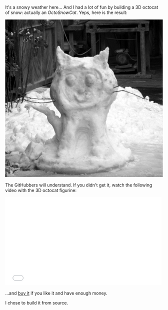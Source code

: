 It's a snowy weather here... And I had a lot of fun by building a 3D octocat of snow: actually an *OctoSnowCat*. Yeps, here is the result:

![The OctoSnowCat](/images/posts/19/1.jpg)

The GitHubbers will understand. If you didn't get it, watch the following video with the 3D octocat figurine:

<iframe src="//player.vimeo.com/video/107196396?title=0&amp;byline=0&amp;portrait=0" width="500" height="281" frameborder="0" webkitallowfullscreen mozallowfullscreen allowfullscreen></iframe>

...and [buy it](https://github.myshopify.com/products/5-inch-octocat-figurine) if you like it and have enough money.

I chose to build it from source. <i class="fa fa-smile-o"></i>
